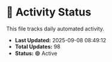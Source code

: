 # 🤖 Activity Status

This file tracks daily automated activity.

- **Last Updated:** 2025-09-08 08:49:12
- **Total Updates:** 98
- **Status:** 🟢 Active
